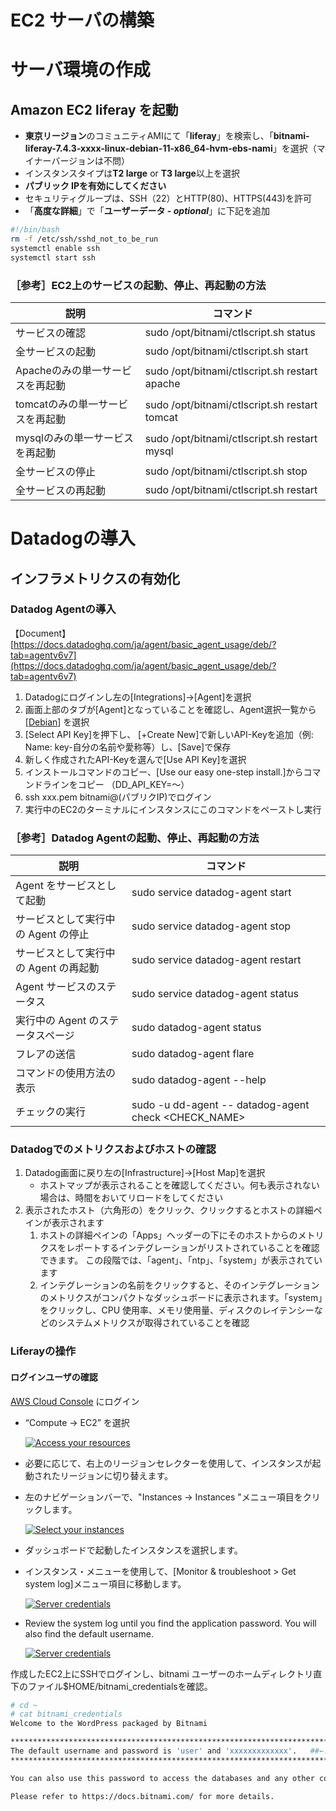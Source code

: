 # EC2 サーバの構築

# サーバ環境の作成

## Amazon EC2 liferay を起動

- **東京リージョン**のコミュニティAMIにて「**liferay**」を検索し、「****bitnami-liferay-7.4.3-xxxx-linux-debian-11-x86_64-hvm-ebs-nami****」を選択（マイナーバージョンは不問）
- インスタンスタイプは**T2 large** or **T3 large**以上を選択
- **パブリック IPを有効にしてください**
- セキュリティグループは、SSH（22）とHTTP(80)、HTTPS(443)を許可
- 「**高度な詳細**」で「**ユーザーデータ *- optional***」に下記を追加

```bash
#!/bin/bash
rm -f /etc/ssh/sshd_not_to_be_run
systemctl enable ssh
systemctl start ssh
```

### ［参考］EC2上のサービスの起動、停止、再起動の方法

| 説明 | コマンド |
| --- | --- |
| サービスの確認 | sudo /opt/bitnami/ctlscript.sh status |
| 全サービスの起動 | sudo /opt/bitnami/ctlscript.sh start |
| Apacheのみの単一サービスを再起動 | sudo /opt/bitnami/ctlscript.sh restart apache |
| tomcatのみの単一サービスを再起動 | sudo /opt/bitnami/ctlscript.sh restart tomcat |
| mysqlのみの単一サービスを再起動 | sudo /opt/bitnami/ctlscript.sh restart mysql |
| 全サービスの停止 | sudo /opt/bitnami/ctlscript.sh stop |
| 全サービスの再起動 | sudo /opt/bitnami/ctlscript.sh restart |

# Datadogの導入

## インフラメトリクスの有効化

### Datadog Agentの導入

【Document】 [https://docs.datadoghq.com/ja/agent/basic_agent_usage/deb/?tab=agentv6v7](https://docs.datadoghq.com/ja/agent/basic_agent_usage/deb/?tab=agentv6v7)

1.  Datadogにログインし左の\[Integrations\]→\[Agent\]を選択
2.  画面上部のタブが\[Agent\]となっていることを確認し、Agent選択一覧から\[[Debian](https://app.datadoghq.com/account/settings#agent/debian)\] を選択
3.  \[Select API Key\]を押下し、 \[+Create New\]で新しいAPI-Keyを追加（例: Name: key-自分の名前や愛称等）し、\[Save\]で保存
4.  新しく作成されたAPI-Keyを選んで\[Use API Key\]を選択
5.  インストールコマンドのコピー、\[Use our easy one-step install.\]からコマンドラインをコピー （DD_API_KEY=〜）
6.  ssh xxx.pem bitnami@(パブリクIP)でログイン
7.  実行中のEC2のターミナルにインスタンスにこのコマンドをペーストし実行

### ［参考］Datadog Agentの起動、停止、再起動の方法
| 説明  | コマンド |
| --- | --- |
| Agent をサービスとして起動 | sudo service datadog-agent start |
| サービスとして実行中の Agent の停止 | sudo service datadog-agent stop |
| サービスとして実行中の Agent の再起動 | sudo service datadog-agent restart |
| Agent サービスのステータス | sudo service datadog-agent status |
| 実行中の Agent のステータスページ | sudo datadog-agent status |
| フレアの送信 | sudo datadog-agent flare |
| コマンドの使用方法の表示 | sudo datadog-agent --help |
| チェックの実行 | sudo -u dd-agent -- datadog-agent check &lt;CHECK_NAME&gt; |

### Datadogでのメトリクスおよびホストの確認

1. Datadog画面に戻り左の\[Infrastructure\]→\[Host Map\]を選択
    - ホストマップが表示されることを確認してください。何も表示されない場合は、時間をおいてリロードをしてください
2. 表示されたホスト（六角形の）をクリック、クリックするとホストの詳細ペインが表示されます
    1. ホストの詳細ペインの「Apps」ヘッダーの下にそのホストからのメトリクスをレポートするインテグレーションがリストされていることを確認できます。
    この段階では、「agent」、「ntp」、「system」が表示されています
    2. インテグレーションの名前をクリックすると、そのインテグレーションのメトリクスがコンパクトなダッシュボードに表示されます。「system」をクリックし、CPU 使用率、メモリ使用量、ディスクのレイテンシーなどのシステムメトリクスが取得されていることを確認

### Liferayの操作
#### ログインユーザの確認
 [AWS Cloud Console](https://console.aws.amazon.com/) にログイン
-   “Compute -> EC2” を選択

    [![Access your resources](https://docs.bitnami.com/images/img/platforms/aws/compute-ec2.png)](https://docs.bitnami.com/images/img/platforms/aws/compute-ec2.png)
    
-   必要に応じて、右上のリージョンセレクターを使用して、インスタンスが起動されたリージョンに切り替えます。
- 左のナビゲーションバーで、"Instances -> Instances "メニュー項目をクリックします。
    
    [![Select your instances](https://docs.bitnami.com/images/img/platforms/aws/aws-instances.png)](https://docs.bitnami.com/images/img/platforms/aws/aws-instances.png)
    
-   ダッシュボードで起動したインスタンスを選択します。
- インスタンス・メニューを使用して、[Monitor & troubleshoot > Get system log]メニュー項目に移動します。
    
    [![Server credentials](https://docs.bitnami.com/images/img/platforms/aws/cm-app-credentials-2.png)](https://docs.bitnami.com/images/img/platforms/aws/cm-app-credentials-2.png)
    
-   Review the system log until you find the application password. You will also find the default username.
    
    [![Server credentials](https://docs.bitnami.com/images/img/platforms/aws/cm-app-credentials-3.png)](https://docs.bitnami.com/images/img/platforms/aws/cm-app-credentials-3.png)

作成したEC2上にSSHでログインし、bitnami ユーザーのホームディレクトリ直下のファイル$HOME/bitnami_credentialsを確認。
```bash
# cd ~
# cat bitnami_credentials
Welcome to the WordPress packaged by Bitnami

******************************************************************************
The default username and password is 'user' and 'xxxxxxxxxxxxx'.   ##←メモ
******************************************************************************

You can also use this password to access the databases and any other component the stack includes.

Please refer to https://docs.bitnami.com/ for more details.
```

